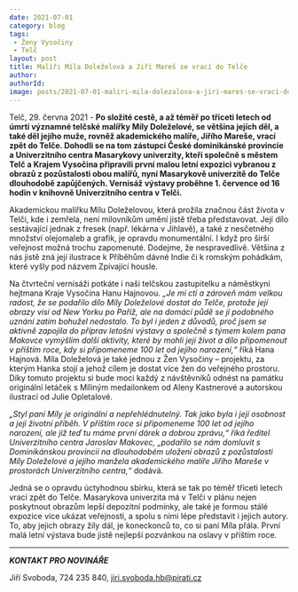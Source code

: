 ```yaml
---
date: 2021-07-01
category: blog
tags:
 - Ženy Vysočiny
 - Telč
layout: post
title: Malíři Míla Doleželová a Jiří Mareš se vrací do Telče
author: 
authorId: 
image: posts/2021-07-01-maliri-mila-dolezalova-a-jiri-mares-se-vraci-do-telce.png
---
```


Telč, 29. června 2021 - **Po složité cestě, a až téměř po třiceti letech od úmrtí významné telčské malířky Míly Doleželové, se většina jejích děl, a také děl jejího muže, rovněž akademického malíře, Jiřího Mareše, vrací zpět do Telče. Dohodli se na tom zástupci České dominikánské provincie a Univerzitního centra Masarykovy univerzity, kteří společně s městem Telč a Krajem Vysočina připravili první malou letní expozici vybranou z obrazů z pozůstalosti obou malířů, nyní Masarykově univerzitě do Telče dlouhodobě zapůjčených. Vernisáž výstavy proběhne 1. července od 16 hodin v knihovně Univerzitního centra v Telči.**

Akademickou malířku Mílu Doleželovou, která prožila značnou část života v Telči, kde i zemřela, není milovníkům umění jistě třeba představovat. Její dílo sestávající jednak z fresek (např. lékárna v Jihlavě), a také z nesčetného množství olejomaleb a grafik, je opravdu monumentální. I když pro širší veřejnost možná trochu zapomenuté. Dodejme, že nespravedlivě. Většina z nás jistě zná její ilustrace k Příběhům dávné Indie či k romským pohádkám, které vyšly pod názvem Zpívající housle. 

Na čtvrteční vernisáži potkáte i naši telčskou zastupitelku a náměstkyni hejtmana Kraje Vysočina Hanu Hajnovou. *„Je mi ctí a zároveň mám velkou radost, že se podařilo dílo Míly Doleželové dostat do Telče, protože její obrazy visí od New Yorku po Paříž, ale na domácí půdě se jí podobného uznání zatím bohužel nedostalo. To byl i jeden z důvodů, proč jsem se aktivně zapojila do příprav letošní výstavy a společně s týmem kolem pana Makovce vymýšlím další aktivity, které by mohli její život a dílo připomenout v příštím roce, kdy si připomeneme 100 let od jejího narození,“* říká Hana Hajnová. Míla Doleželová je také jednou z Žen Vysočiny – projektu, za kterým Hanka stojí a jehož cílem je dostat více žen do veřejného prostoru. Díky tomuto projektu si bude moci každý z návštěvníků odnést na památku originální letáček s Míliným medailonkem od Aleny Kastnerové a autorskou ilustrací od Julie Opletalové. 

*„Styl paní Míly je originální a nepřehlédnutelný. Tak jako byla i její osobnost a její životní příběh. V příštím roce si připomeneme 100 let od jejího narození, ale již teď tu máme první dárek a dobrou zprávu,“ říká ředitel Univerzitního centra Jaroslav Makovec, „podařilo se nám domluvit s Dominikánskou provincií na dlouhodobém uložení obrazů z pozůstalosti Míly Doleželové a jejího manžela akademického malíře Jiřího Mareše v prostorách Univerzitního centra,“* dodává.  

Jedná se o opravdu úctyhodnou sbírku, která se tak po téměř třiceti letech vrací zpět do Telče. Masarykova univerzita má v Telči v plánu nejen poskytnout obrazům lepší depozitní podmínky, ale také je formou stálé expozice více ukázat veřejnosti, a spolu s nimi lépe představit i jejich autory. To, aby jejich obrazy žily dál, je koneckonců to, co si paní Míla přála. První malá letní výstava bude jistě nejlepší pozvánkou na oslavy v příštím roce.


---

***KONTAKT PRO NOVINÁŘE*** 

Jiří Svoboda, 724 235 840, <jiri.svoboda.hb@pirati.cz>
